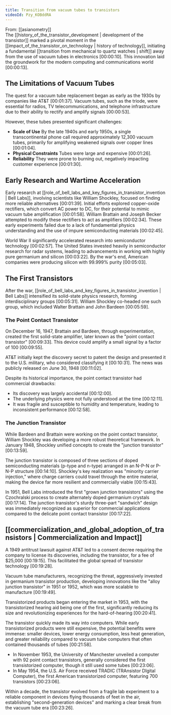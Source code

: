 ```yaml
---
title: Transition from vacuum tubes to transistors
videoId: Pzy_KOBddRA
---
```


From: [[asianometry]] <br/> 
The [[history_of_the_transistor_development | development of the transistor]] marked a pivotal moment in the [[impact_of_the_transistor_on_technology | history of technology]], initiating a fundamental [[transition from mechanical to quartz watches | shift]] away from the use of vacuum tubes in electronics <a class="yt-timestamp" data-t="00:00:10">[00:00:10]</a>. This innovation laid the groundwork for the modern computing and communications world <a class="yt-timestamp" data-t="00:00:13">[00:00:13]</a>.

## The Limitations of Vacuum Tubes

The quest for a vacuum tube replacement began as early as the 1930s by companies like AT&T <a class="yt-timestamp" data-t="00:01:37">[00:01:37]</a>. Vacuum tubes, such as the triode, were essential for radios, TV telecommunications, and telephone infrastructure due to their ability to rectify and amplify signals <a class="yt-timestamp" data-t="00:00:53">[00:00:53]</a>.

However, these tubes presented significant challenges:
*   **Scale of Use** By the late 1940s and early 1950s, a single transcontinental phone call required approximately 12,300 vacuum tubes, primarily for amplifying weakened signals over copper lines <a class="yt-timestamp" data-t="00:01:04">[00:01:04]</a>.
*   **Physical Constraints** Tubes were large and expensive <a class="yt-timestamp" data-t="00:01:26">[00:01:26]</a>.
*   **Reliability** They were prone to burning out, negatively impacting customer experience <a class="yt-timestamp" data-t="00:01:30">[00:01:30]</a>.

## Early Research and Wartime Acceleration

Early research at [[role_of_bell_labs_and_key_figures_in_transistor_invention | Bell Labs]], involving scientists like William Shockley, focused on finding more reliable alternatives <a class="yt-timestamp" data-t="00:01:39">[00:01:39]</a>. Initial efforts explored copper-oxide rectifiers, which convert AC power to DC, for their potential to mimic vacuum tube amplification <a class="yt-timestamp" data-t="00:01:58">[00:01:58]</a>. William Brattain and Joseph Becker attempted to modify these rectifiers to act as amplifiers <a class="yt-timestamp" data-t="00:02:34">[00:02:34]</a>. These early experiments failed due to a lack of fundamental physics understanding and the use of impure semiconducting materials <a class="yt-timestamp" data-t="00:02:45">[00:02:45]</a>.

World War II significantly accelerated research into semiconductor technology <a class="yt-timestamp" data-t="00:02:57">[00:02:57]</a>. The United States invested heavily in semiconductor research for radar systems, leading to advancements in working with highly pure germanium and silicon <a class="yt-timestamp" data-t="00:03:22">[00:03:22]</a>. By the war's end, American companies were producing silicon with 99.999% purity <a class="yt-timestamp" data-t="00:05:03">[00:05:03]</a>.

## The First Transistors

After the war, [[role_of_bell_labs_and_key_figures_in_transistor_invention | Bell Labs]] intensified its solid-state physics research, forming interdisciplinary groups <a class="yt-timestamp" data-t="00:05:31">[00:05:31]</a>. William Shockley co-headed one such group, which included Walter Brattain and John Bardeen <a class="yt-timestamp" data-t="00:05:59">[00:05:59]</a>.

### The Point Contact Transistor

On December 16, 1947, Brattain and Bardeen, through experimentation, created the first solid-state amplifier, later known as the "point contact transistor" <a class="yt-timestamp" data-t="00:09:33">[00:09:33]</a>. This device could amplify a small signal by a factor of 100 <a class="yt-timestamp" data-t="00:09:55">[00:09:55]</a>.

AT&T initially kept the discovery secret to patent the design and presented it to the U.S. military, who considered classifying it <a class="yt-timestamp" data-t="00:10:31">[00:10:31]</a>. The news was publicly released on June 30, 1948 <a class="yt-timestamp" data-t="00:11:02">[00:11:02]</a>.

Despite its historical importance, the point contact transistor had commercial drawbacks:
*   Its discovery was largely accidental <a class="yt-timestamp" data-t="00:12:00">[00:12:00]</a>.
*   The underlying physics were not fully understood at the time <a class="yt-timestamp" data-t="00:12:11">[00:12:11]</a>.
*   It was fragile and susceptible to humidity and temperature, leading to inconsistent performance <a class="yt-timestamp" data-t="00:12:58">[00:12:58]</a>.

### The Junction Transistor

While Bardeen and Brattain were working on the point contact transistor, William Shockley was developing a more robust theoretical framework. In January 1948, Shockley unified concepts to create the "junction transistor" <a class="yt-timestamp" data-t="00:13:59">[00:13:59]</a>.

The junction transistor is composed of three sections of doped semiconducting materials (p-type and n-type) arranged in an N-P-N or P-N-P structure <a class="yt-timestamp" data-t="00:14:10">[00:14:10]</a>. Shockley's key realization was "minority carrier injection," where charge carriers could travel through the entire material, making the device far more resilient and commercially viable <a class="yt-timestamp" data-t="00:15:43">[00:15:43]</a>.

In 1951, Bell Labs introduced the first "grown junction transistors" using the Czochralski process to create alternately doped germanium crystals <a class="yt-timestamp" data-t="00:17:14">[00:17:14]</a>. The junction transistor's sturdy three-part "sandwich" design was immediately recognized as superior for commercial applications compared to the delicate point contact transistor <a class="yt-timestamp" data-t="00:17:22">[00:17:22]</a>.

## [[commercialization_and_global_adoption_of_transistors | Commercialization and Impact]]

A 1949 antitrust lawsuit against AT&T led to a consent decree requiring the company to license its discoveries, including the transistor, for a fee of $25,000 <a class="yt-timestamp" data-t="00:19:15">[00:19:15]</a>. This facilitated the global spread of transistor technology <a class="yt-timestamp" data-t="00:19:28">[00:19:28]</a>.

Vacuum tube manufacturers, recognizing the threat, aggressively invested in germanium transistor production, developing innovations like the "alloy junction transistor" in 1951 or 1952, which was more scalable to manufacture <a class="yt-timestamp" data-t="00:19:49">[00:19:49]</a>.

Transistorized products began entering the market in 1953, with the transistorized hearing aid being one of the first, significantly reducing its size and revolutionizing experiences for the hard-of-hearing <a class="yt-timestamp" data-t="00:20:41">[00:20:41]</a>.

The transistor quickly made its way into computers. While early transistorized products were still expensive, the potential benefits were immense: smaller devices, lower energy consumption, less heat generation, and greater reliability compared to vacuum tube computers that often contained thousands of tubes <a class="yt-timestamp" data-t="00:21:58">[00:21:58]</a>.

*   In November 1953, the University of Manchester unveiled a computer with 92 point contact transistors, generally considered the first transistorized computer, though it still used some tubes <a class="yt-timestamp" data-t="00:23:06">[00:23:06]</a>.
*   In May 1954, the U.S. Air Force received TRADIC (TRAnsistor DIgital Computer), the first American transistorized computer, featuring 700 transistors <a class="yt-timestamp" data-t="00:23:06">[00:23:06]</a>.

Within a decade, the transistor evolved from a fragile lab experiment to a reliable component in devices flying thousands of feet in the air, establishing "second-generation devices" and marking a clear break from the vacuum tube era <a class="yt-timestamp" data-t="00:23:26">[00:23:26]</a>.